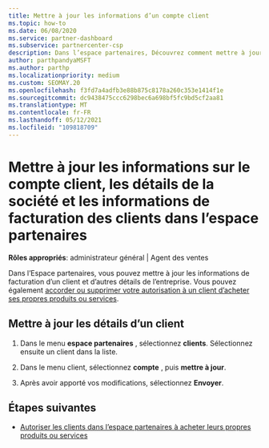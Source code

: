 ```yaml
---
title: Mettre à jour les informations d’un compte client
ms.topic: how-to
ms.date: 06/08/2020
ms.service: partner-dashboard
ms.subservice: partnercenter-csp
description: Dans l’espace partenaires, Découvrez comment mettre à jour les informations de facturation d’un client ou comment mettre à jour les détails de la société.
author: parthpandyaMSFT
ms.author: parthp
ms.localizationpriority: medium
ms.custom: SEOMAY.20
ms.openlocfilehash: f3fd7a4adfb3e88b875c8178a260c353e1414f1e
ms.sourcegitcommit: dc9438475ccc6298bec6a698bf5fc9bd5cf2aa81
ms.translationtype: MT
ms.contentlocale: fr-FR
ms.lasthandoff: 05/12/2021
ms.locfileid: "109818709"
---
```

# <a name="update-customer-account-info-company-details-and-customer-billing-information-in-partner-center"></a>Mettre à jour les informations sur le compte client, les détails de la société et les informations de facturation des clients dans l’espace partenaires

**Rôles appropriés**: administrateur général | Agent des ventes

Dans l’Espace partenaires, vous pouvez mettre à jour les informations de facturation d’un client et d’autres détails de l’entreprise. Vous pouvez également [accorder ou supprimer votre autorisation à un client d’acheter ses propres produits ou services](give-customers-permission.md).

## <a name="update-customer-details"></a>Mettre à jour les détails d’un client

1. Dans le menu **espace partenaires** , sélectionnez **clients**. Sélectionnez ensuite un client dans la liste.

2. Dans le menu client, sélectionnez **compte** , puis **mettre à jour**.

3. Après avoir apporté vos modifications, sélectionnez **Envoyer**.

## <a name="next-steps"></a>Étapes suivantes

- [Autoriser les clients dans l’espace partenaires à acheter leurs propres produits ou services](give-customers-permission.md)